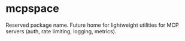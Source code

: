 # mcpspace

Reserved package name.
Future home for lightweight utilities for MCP servers (auth, rate limiting, logging, metrics).